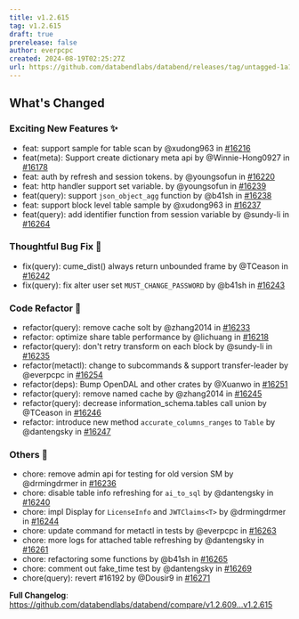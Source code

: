 ```yaml
---
title: v1.2.615
tag: v1.2.615
draft: true
prerelease: false
author: everpcpc
created: 2024-08-19T02:25:27Z
url: https://github.com/databendlabs/databend/releases/tag/untagged-1a161607ed14bf2abc2e
---
```


<!-- Release notes generated using configuration in .github/release.yml at a8da519a63237037ffb1dbe86590b35cc0bfd896 -->

## What's Changed

### Exciting New Features ✨

- feat: support sample for table scan by @xudong963 in [#16216](https://github.com/databendlabs/databend/pull/16216)
- feat(meta): Support create dictionary meta api by @Winnie-Hong0927 in [#16178](https://github.com/databendlabs/databend/pull/16178)
- feat: auth by refresh and session tokens. by @youngsofun in [#16220](https://github.com/databendlabs/databend/pull/16220)
- feat: http handler support set variable. by @youngsofun in [#16239](https://github.com/databendlabs/databend/pull/16239)
- feat(query): support `json_object_agg` function by @b41sh in [#16238](https://github.com/databendlabs/databend/pull/16238)
- feat: support block level table sample by @xudong963 in [#16237](https://github.com/databendlabs/databend/pull/16237)
- feat(query): add identifier function from session variable by @sundy-li in [#16264](https://github.com/databendlabs/databend/pull/16264)

### Thoughtful Bug Fix 🔧

- fix(query): cume_dist() always return unbounded frame by @TCeason in [#16242](https://github.com/databendlabs/databend/pull/16242)
- fix(query): fix alter user set `MUST_CHANGE_PASSWORD` by @b41sh in [#16243](https://github.com/databendlabs/databend/pull/16243)

### Code Refactor 🎉

- refactor(query): remove cache solt by @zhang2014 in [#16233](https://github.com/databendlabs/databend/pull/16233)
- refactor: optimize share table performance by @lichuang in [#16218](https://github.com/databendlabs/databend/pull/16218)
- refactor(query): don't retry transform on each block by @sundy-li in [#16235](https://github.com/databendlabs/databend/pull/16235)
- refactor(metactl): change to subcommands & support transfer-leader by @everpcpc in [#16254](https://github.com/databendlabs/databend/pull/16254)
- refactor(deps): Bump OpenDAL and other crates by @Xuanwo in [#16251](https://github.com/databendlabs/databend/pull/16251)
- refactor(query): remove named cache by @zhang2014 in [#16245](https://github.com/databendlabs/databend/pull/16245)
- refactor(query): decrease information_schema.tables call union by @TCeason in [#16246](https://github.com/databendlabs/databend/pull/16246)
- refactor: introduce new method `accurate_columns_ranges` to `Table` by @dantengsky in [#16247](https://github.com/databendlabs/databend/pull/16247)

### Others 📒

- chore: remove admin api for testing for old version SM by @drmingdrmer in [#16236](https://github.com/databendlabs/databend/pull/16236)
- chore: disable table info refreshing for `ai_to_sql` by @dantengsky in [#16240](https://github.com/databendlabs/databend/pull/16240)
- chore: impl Display for `LicenseInfo` and `JWTClaims<T>` by @drmingdrmer in [#16244](https://github.com/databendlabs/databend/pull/16244)
- chore: update command for metactl in tests by @everpcpc in [#16263](https://github.com/databendlabs/databend/pull/16263)
- chore: more logs for attached table refreshing by @dantengsky in [#16261](https://github.com/databendlabs/databend/pull/16261)
- chore: refactoring some functions by @b41sh in [#16265](https://github.com/databendlabs/databend/pull/16265)
- chore: comment out fake_time test by @dantengsky in [#16269](https://github.com/databendlabs/databend/pull/16269)
- chore(query): revert #16192 by @Dousir9 in [#16271](https://github.com/databendlabs/databend/pull/16271)

**Full Changelog**: https://github.com/databendlabs/databend/compare/v1.2.609...v1.2.615
